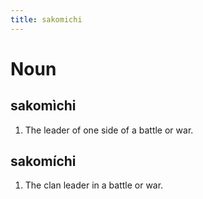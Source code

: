 ```yaml
---
title: sakomichi
---
```


Noun
================================

sakomìchi
----------------

1. The leader of one side of a battle or war.

sakomíchi
----------------

1. The clan leader in a battle or war.
